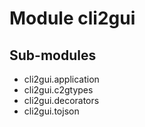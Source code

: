 Module cli2gui
==============

Sub-modules
-----------
* cli2gui.application
* cli2gui.c2gtypes
* cli2gui.decorators
* cli2gui.tojson